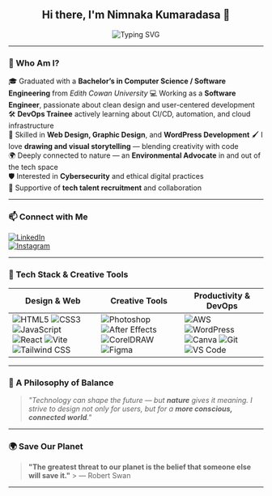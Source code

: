 <h2 align="center">Hi there, I'm Nimnaka Kumaradasa 🌿</h2>

<p align="center">
  <img src="https://readme-typing-svg.demolab.com?font=Fira+Code&weight=500&size=22&duration=4000&pause=1000&color=32CD32&center=true&vCenter=true&width=500&lines=Frontend+Developer;Web+Designer;Environmental+Activist;Software+Enthusiast;Cybersecurity+Advocate;DevOps+Trainee" alt="Typing SVG" />
</p>

---

### 🌱 Who Am I?

🎓 Graduated with a **Bachelor’s in Computer Science / Software Engineering** from *Edith Cowan University* 💻 Working as a **Software Engineer**, passionate about clean design and user-centered development  
🛠️ **DevOps Trainee** actively learning about CI/CD, automation, and cloud infrastructure  
🎨 Skilled in **Web Design, Graphic Design**, and **WordPress Development** 🖌️ I love **drawing and visual storytelling** — blending creativity with code  
🌍 Deeply connected to nature — an **Environmental Advocate** in and out of the tech space  
🛡️ Interested in **Cybersecurity** and ethical digital practices  
👥 Supportive of **tech talent recruitment** and collaboration  

---

### 📫 Connect with Me

[![LinkedIn](https://img.shields.io/badge/LinkedIn-Connect-blue?logo=linkedin&style=flat-square)](https://www.linkedin.com/in/nimnaka-kumaradasa-07283923a/)  
[![Instagram](https://img.shields.io/badge/Instagram-Follow-critical?logo=instagram&style=flat-square)](https://www.instagram.com/nimnaka.kumaradasa/)

---

### 🎨 Tech Stack & Creative Tools

| Design & Web | Creative Tools | Productivity & DevOps |
|--------------|----------------|--------------|
| ![HTML5](https://img.shields.io/badge/-HTML5-black?style=flat-square&logo=html5) ![CSS3](https://img.shields.io/badge/-CSS3-black?style=flat-square&logo=css3) ![JavaScript](https://img.shields.io/badge/-JavaScript-black?style=flat-square&logo=javascript) ![React](https://img.shields.io/badge/-React-black?style=flat-square&logo=react) ![Vite](https://img.shields.io/badge/-Vite-black?style=flat-square&logo=vite) ![Tailwind CSS](https://img.shields.io/badge/-Tailwind-black?style=flat-square&logo=tailwindcss) | ![Photoshop](https://img.shields.io/badge/-Photoshop-black?style=flat-square&logo=adobephotoshop) ![After Effects](https://img.shields.io/badge/-After_Effects-black?style=flat-square&logo=adobeaftereffects) ![CorelDRAW](https://img.shields.io/badge/-CorelDRAW-black?style=flat-square&logo=coreldraw) ![Figma](https://img.shields.io/badge/-Figma-black?style=flat-square&logo=figma) | ![AWS](https://img.shields.io/badge/-AWS-black?style=flat-square&logo=amazon-aws) ![WordPress](https://img.shields.io/badge/-WordPress-black?style=flat-square&logo=wordpress) ![Canva](https://img.shields.io/badge/-Canva-black?style=flat-square&logo=canva) ![Git](https://img.shields.io/badge/-Git-black?style=flat-square&logo=git) ![VS Code](https://img.shields.io/badge/-VS_Code-black?style=flat-square&logo=visual-studio-code) |

---

### 🌿 A Philosophy of Balance

> _"Technology can shape the future — but **nature** gives it meaning. I strive to design not only for users, but for a **more conscious, connected world**."_

---

### 🌍 Save Our Planet

> **"The greatest threat to our planet is the belief that someone else will save it."** > — Robert Swan

---
